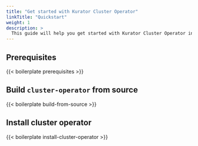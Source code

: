 ```yaml
---
title: "Get started with Kurator Cluster Operator"
linkTitle: "Quickstart"
weight: 1
description: >
  This guide will help you get started with Kurator Cluster Operator in a few simple steps.
---
```


## Prerequisites

{{< boilerplate prerequisites >}}

## Build `cluster-operator` from source

{{< boilerplate build-from-source >}}


## Install cluster operator

{{< boilerplate install-cluster-operator >}}
